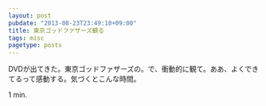 ```yaml
---
layout: post
pubdate: "2013-08-23T23:49:10+09:00"
title: 東京ゴッドファザーズ観る
tags: misc
pagetype: posts
---
```

DVDが出てきた。東京ゴッドファザーズの。で、衝動的に観て。ああ、よくできてるって感動する。気づくとこんな時間。

1 min.
